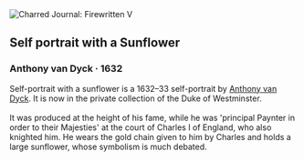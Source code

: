 <div class="artwork-of-the-day">
  <div class="container">
    <div class="img-wrapper">
      <img
        src="https://uploads5.wikiart.org/images/anthony-van-dyck/self-portrait-with-a-sunflower-1632.jpg!Large.jpg"
        alt="Charred Journal: Firewritten V" />
    </div>
    <div class="artwork-detail">
      <div class="artwork-origin"> 
        <h2 class="artwork-name">Self portrait with a Sunflower</h2>
        <h3 class="artist">
          Anthony van Dyck
                    ·  1632
        </h3>
      </div>
      <p class="description">
        <span class="artwork-description-text ng-binding" ng-bind-html="viewModel.ArtworkOfTheDay.Description | unsafe">Self-portrait with a sunflower is a 1632–33 self-portrait by <a target="_blank" href="/en/anthony-van-dyck">Anthony van Dyck</a>. It is now in the private collection of the Duke of Westminster.
<br>
<br>It was produced at the height of his fame, while he was 'principal Paynter in order to their Majesties' at the court of Charles I of England, who also knighted him. He wears the gold chain given to him by Charles and holds a large sunflower, whose symbolism is much debated.</span>
                        <div class="text-shadow-container" ng-show="showShadow" style=""></div>
      </p>
    </div>
  </div>

</div>
